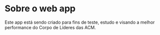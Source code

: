 # Sobre o web app
Este app está sendo criado para fins de teste, estudo e visando a melhor performance
do Corpo de Líderes das ACM.
